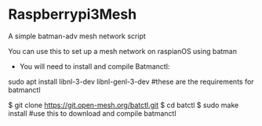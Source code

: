 # Raspberrypi3Mesh
A simple batman-adv mesh network script 

You can use this to set up a mesh network on raspianOS using batman
- You will need to install and compile Batmanctl:

sudo apt install libnl-3-dev libnl-genl-3-dev #these are the requirements for batmanctl

$ git clone https://git.open-mesh.org/batctl.git
$ cd batctl
$ sudo make install
#use this to download and compile batmanctl
